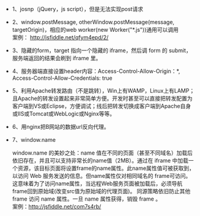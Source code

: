 * 1、josnp（jQuery，js script），但是无法实现post请求  

* 2、window.postMessage, otherWindow.postMessage(message, targetOrigin)，相应的web worker(new Worker("\*.js"))通用可以调用  
  案例：  http://jsfiddle.net/qfym4epd/2/  

* 3、隐藏的form，target 指向一个隐藏的 iframe，然后调 form 的 submit，服务端返回的结果会刷到 iframe 里。  

* 4、服务器端直接设置header内容：Access-Control-Allow-Origin：\*, Access-Control-Allow-Credentials: true  

* 5、利用Apache转发路由（不是跳转），Win上有WAMP，Linux上有LAMP；且Apache的转发设置起来非常简单方便。开发时甚至可以直接把转发配置为客户端到VS或Eclipse，方便调试；线后把转发切换成客户端到Apache自身或IIS或Tomcat或WebLogic或Nginx等等。  

* 6、用nginx把B网站的数据url反向代理。  

* 7、window.name  

  window.name 的美妙之处：name 值在不同的页面（甚至不同域名）加载后依旧存在，并且可以支持非常长的name值（2MB）。通过在 iframe
  中加载一个资源，该目标页面将设置frame的name属性。此name属性值可被获取到，以访问 Web 服务发送的信息。但name属性仅对相同域名的
  frame可访问。这意味着为了访问name属性，当远程Web服务页面被加载后，必须导航frame回到原始域(改变src值为原始域的代理页面)。
  同源策略依旧防止其他 frame 访问 name 属性。一旦 name 属性获得，销毁 frame 。  
  案例：http://jsfiddle.net/com7s4rb/  
